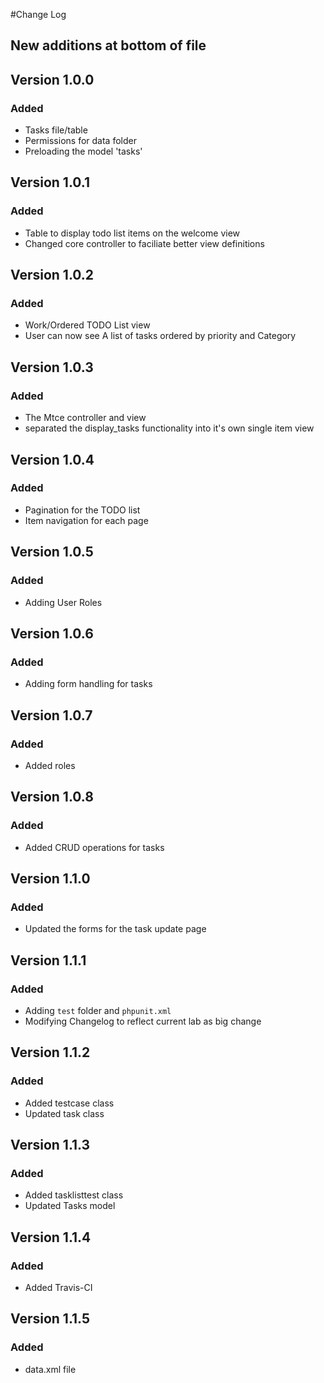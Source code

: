 #Change Log
## New additions at bottom of file

## Version 1.0.0

### Added

- Tasks file/table
- Permissions for data folder
- Preloading the model 'tasks'

## Version 1.0.1

### Added

- Table to display todo list items on the welcome view
- Changed core controller to faciliate better view definitions


## Version 1.0.2

### Added

- Work/Ordered TODO List view
- User can now see A list of tasks ordered by priority and Category

## Version 1.0.3

### Added

- The Mtce controller and view
- separated the display_tasks functionality into it's own single item view


## Version 1.0.4

### Added

- Pagination for the TODO list
- Item navigation for each page


## Version 1.0.5

### Added

- Adding User Roles

## Version 1.0.6

### Added

- Adding form handling for tasks


## Version 1.0.7

### Added

- Added roles


## Version 1.0.8

### Added

- Added CRUD operations for tasks


## Version 1.1.0

### Added

- Updated the forms for the task update page


## Version 1.1.1

### Added

- Adding `test` folder and `phpunit.xml`
- Modifying Changelog to reflect current lab as big change

## Version 1.1.2

### Added

- Added testcase class
- Updated task class

## Version 1.1.3

### Added

- Added tasklisttest class
- Updated Tasks model

## Version 1.1.4

### Added

- Added Travis-CI

## Version 1.1.5

### Added

- data.xml file

